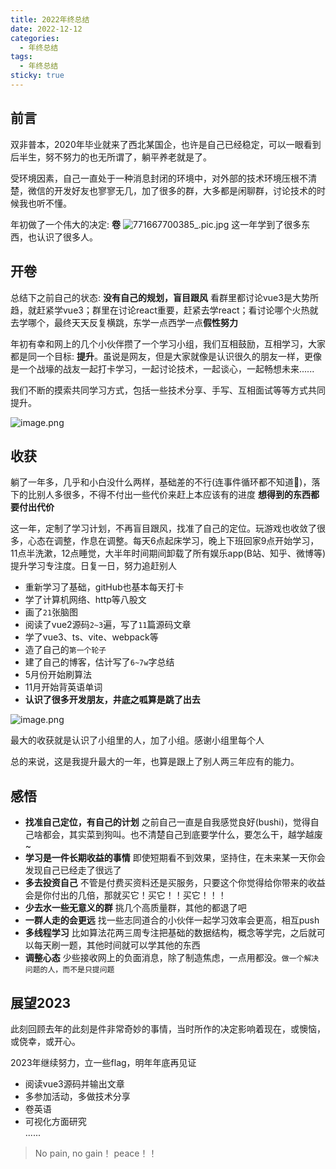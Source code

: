```yaml
---
title: 2022年终总结
date: 2022-12-12
categories: 
  - 年终总结
tags: 
  - 年终总结
sticky: true
---
```


## 前言
双非普本，2020年毕业就来了西北某国企，也许是自己已经稳定，可以一眼看到后半生，努不努力的也无所谓了，躺平养老就是了。

受环境因素，自己一直处于一种消息封闭的环境中，对外部的技术环境压根不清楚，微信的开发好友也寥寥无几，加了很多的群，大多都是闲聊群，讨论技术的时候我也听不懂。

年初做了一个伟大的决定: **卷**
![771667700385_.pic.jpg](https://p3-juejin.byteimg.com/tos-cn-i-k3u1fbpfcp/f7264e2dd7d4498b93cadd419eae65d2~tplv-k3u1fbpfcp-watermark.image?)
这一年学到了很多东西，也认识了很多人。

## 开卷
总结下之前自己的状态: **没有自己的规划，盲目跟风** 看群里都讨论vue3是大势所趋，就赶紧学vue3；群里在讨论react重要，赶紧去学react；看讨论哪个火热就去学哪个，最终天天反复横跳，东学一点西学一点**假性努力**

年初有幸和网上的几个小伙伴攒了一个学习小组，我们互相鼓励，互相学习，大家都是同一个目标: **提升**。虽说是网友，但是大家就像是认识很久的朋友一样，更像是一个战壕的战友一起打卡学习，一起讨论技术，一起谈心，一起畅想未来......

我们不断的摸索共同学习方式，包括一些技术分享、手写、互相面试等等方式共同提升。

![image.png](https://p1-juejin.byteimg.com/tos-cn-i-k3u1fbpfcp/888758de0ae44d1c88c2775939d7301b~tplv-k3u1fbpfcp-watermark.image?)

## 收获
躺了一年多，几乎和小白没什么两样，基础差的不行(连事件循环都不知道🙉)，落下的比别人多很多，不得不付出一些代价来赶上本应该有的进度 **想得到的东西都要付出代价**

这一年，定制了学习计划，不再盲目跟风，找准了自己的定位。玩游戏也收敛了很多，心态在调整，作息在调整。每天6点起床学习，晚上下班回家9点开始学习，11点半洗漱，12点睡觉，大半年时间期间卸载了所有娱乐app(B站、知乎、微博等)提升学习专注度。日复一日，努力追赶别人

- 重新学习了基础，gitHub也基本每天打卡
- 学了计算机网络、http等八股文
- 画了`21`张脑图
- 阅读了vue2源码`2~3`遍，写了`11`篇源码文章 
- 学了vue3、ts、vite、webpack等
- 造了自己的`第一个轮子`
- 建了自己的博客，估计写了`6~7w`字总结
- 5月份开始刷算法
- 11月开始背英语单词
- **认识了很多开发朋友，井底之呱算是跳了出去**

![image.png](https://p1-juejin.byteimg.com/tos-cn-i-k3u1fbpfcp/f9d22ced0c7143ba96366c92e7274bef~tplv-k3u1fbpfcp-watermark.image?)

最大的收获就是认识了小组里的人，加了小组。感谢小组里每个人

总的来说，这是我提升最大的一年，也算是跟上了别人两三年应有的能力。

## 感悟

- **找准自己定位，有自己的计划** 之前自己一直是自我感觉良好(bushi)，觉得自己啥都会，其实菜到狗叫。也不清楚自己到底要学什么，要怎么干，越学越废~
- **学习是一件长期收益的事情** 即使短期看不到效果，坚持住，在未来某一天你会发现自己已经走了很远了
- **多去投资自己** 不管是付费买资料还是买服务，只要这个你觉得给你带来的收益会是你付出的几倍，那就买它！买它！！买它！！！
- **少去水一些无意义的群** 挑几个高质量群，其他的都退了吧
- **一群人走的会更远** 找一些志同道合的小伙伴一起学习效率会更高，相互push
- **多线程学习** 比如算法花两三周专注把基础的数据结构，概念等学完，之后就可以每天刷一题，其他时间就可以学其他的东西
- **调整心态** 少些接收网上的负面消息，除了制造焦虑，一点用都没。`做一个解决问题的人，而不是只提问题`

## 展望2023
此刻回顾去年的此刻是件非常奇妙的事情，当时所作的决定影响着现在，或懊恼，或侥幸，或开心。

2023年继续努力，立一些flag，明年年底再见证

- 阅读vue3源码并输出文章
- 多参加活动，多做技术分享
- 卷英语
- 可视化方面研究  
......

> No pain, no gain！ peace！！
